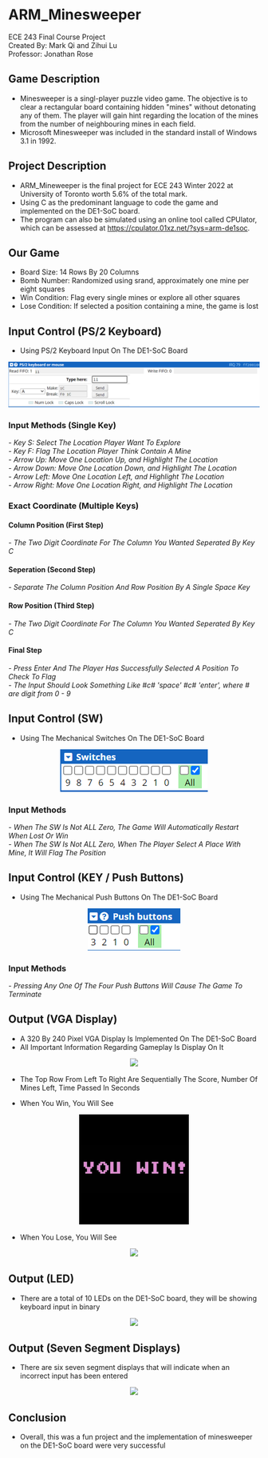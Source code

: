 # ARM_Minesweeper
ECE 243 Final Course Project <br />
Created By: Mark Qi and Zihui Lu <br />
Professor: Jonathan Rose <br />

## Game Description
- Minesweeper is a singl-player puzzle video game. The objective is to clear a rectangular board containing hidden "mines" without detonating any of them. The player will gain hint regarding the location of the mines from the number of neighbouring mines in each field. <br />
- Microsoft Minesweeper was included in the standard install of Windows 3.1 in 1992. <br />

## Project Description
- ARM_Mineweeper is the final project for ECE 243 Winter 2022 at University of Toronto worth 5.6% of the total mark. <br />
- Using C as the predominant language to code the game and implemented on the DE1-SoC board. <br />
- The program can also be simulated using an online tool called CPUlator, which can be assessed at https://cpulator.01xz.net/?sys=arm-de1soc. <br />

## Our Game
- Board Size: 14 Rows By 20 Columns <br />
- Bomb Number: Randomized using srand, approximately one mine per eight squares <br />
- Win Condition: Flag every single mines or explore all other squares <br />
- Lose Condition: If selected a position containing a mine, the game is lost <br />

## Input Control (PS/2 Keyboard)
- Using PS/2 Keyboard Input On The DE1-SoC Board <br />
<p align="center">
<img src="README_img/PS_2_Keyboard.png">  <br />
<p align="left">

### Input Methods (Single Key)
*- Key S: Select The Location Player Want To Explore* <br />
*- Key F: Flag The Location Player Think Contain A Mine* <br />
*- Arrow Up: Move One Location Up, and Highlight The Location* <br />
*- Arrow Down: Move One Location Down, and Highlight The Location* <br />
*- Arrow Left: Move One Location Left, and Highlight The Location* <br />
*- Arrow Right: Move One Location Right, and Highlight The Location* <br />
### Exact Coordinate (Multiple Keys)
#### Column Position (First Step)
*- The Two Digit Coordinate For The Column You Wanted Seperated By Key C*
#### Seperation (Second Step)
*- Separate The Column Position And Row Position By A Single Space Key*
#### Row Position (Third Step)
*- The Two Digit Coordinate For The Column You Wanted Seperated By Key C*
#### Final Step
*- Press Enter And The Player Has Successfully Selected A Position To Check To Flag* <br />
*- The Input Should Look Something Like #c# 'space' #c# 'enter', where # are digit from 0 - 9*

## Input Control (SW)
- Using The Mechanical Switches On The DE1-SoC Board <br />
<p align="center">
<img src="README_img/SW.png">  <br />
<p align="left">

### Input Methods
*- When The SW Is Not ALL Zero, The Game Will Automatically Restart When Lost Or Win* <br />
*- When The SW Is Not ALL Zero, When The Player Select A Place With Mine, It Will Flag The Position* <br />

## Input Control (KEY / Push Buttons)
- Using The Mechanical Push Buttons On The DE1-SoC Board <br />
<p align="center">
<img src="README_img/KEY.png">  <br />
<p align="left">

### Input Methods
*- Pressing Any One Of The Four Push Buttons Will Cause The Game To Terminate* <br />

## Output (VGA Display)
- A 320 By 240 Pixel VGA Display Is Implemented On The DE1-SoC Board <br />
- All Important Information Regarding Gameplay Is Display On It <br />
<p align="center">
<img src="README_img/VGA1.png">  <br />
<p align="left">

- The Top Row From Left To Right Are Sequentially The Score, Number Of Mines Left, Time Passed In Seconds <br />

- When You Win, You Will See <br />
<p align="center">
<img src="img/win_screen.png">  <br />
<p align="left">

- When You Lose, You Will See <br />
<p align="center">
<img src="img/gameOver.png">  <br />
<p align="left">

## Output (LED)
- There are a total of 10 LEDs on the DE1-SoC board, they will be showing keyboard input in binary <br />
<p align="center">
<img src="img/LED.png">  <br />
<p align="left">

## Output (Seven Segment Displays)
- There are six seven segment displays that will indicate when an incorrect input has been entered <br />
<p align="center">
<img src="img/HEX.png">  <br />
<p align="left">

## Conclusion
- Overall, this was a fun project and the implementation of minesweeper on the DE1-SoC board were very successful <br />
